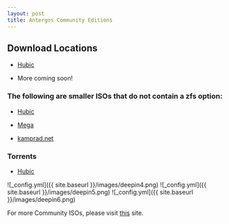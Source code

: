 ```yaml
---
layout: post
title: Antergos Community Editions
---
```


## Download Locations ##
- [Hubic](https://hubic.com/home/pub/?ruid=aHR0cHM6Ly9sYjk5MTEuaHViaWMub3ZoLm5ldC92MS9BVVRIXzExYTY3YTdhZjY0MmQ2ZGFhOTFlMGIwZWY3Mjg2OWRlL2RlZmF1bHQvLm92aFB1Yi8xNTAyMDE0ODc1XzE1MDQ2MDY4NzU/dGVtcF91cmxfc2lnPTU3M2U5YmE4MmQ5NTVkYzZmYmY5MTA4MzYwNDllY2YyNzk2YmJlMGYmdGVtcF91cmxfZXhwaXJlcz0xNTA0NjA2ODc1)

- More coming soon!

### The following are smaller ISOs that do not contain a zfs option: ###
- [Hubic](https://hubic.com/home/pub/?ruid=aHR0cHM6Ly9sYjEuaHViaWMub3ZoLm5ldC92MS9BVVRIXzY1MWQ5YmEwNGMyMTZjY2FjOTc4YWVkNjRlOWEwYzZlL2RlZmF1bHQvLm92aFB1Yi8xNTAyMDUyMTQ0XzE1MDI5MTYxNDQ/dGVtcF91cmxfc2lnPTkwODM3NTgwNDY0ZGI0NmUzYzgyNDU0MGNlYTRkZDlhZjAyMzdlMGQmdGVtcF91cmxfZXhwaXJlcz0xNTAyOTE2MTQ0)

- [Mega](https://mega.nz/#!BDx3TbSB!QfRi8FzVHucRfKhyB98TDZoro6euKAFg2nvnf5NUb_E)

- [kamprad.net](http://kamprad.net/Downloads/?C=M;O=A)

### Torrents ###
- [Hubic](https://hubic.com/home/pub/?ruid=aHR0cHM6Ly9sYjk5MTEuaHViaWMub3ZoLm5ldC92MS9BVVRIX2E4N2YyYmJjNWM0ZTBjMDRlNWRhMDFhMGNhNGFhNGFjL2RlZmF1bHQvLm92aFB1Yi8xNTAyMTQzODgzXzE1MDQ3MzU4ODM/dGVtcF91cmxfc2lnPTA5OTUxZjBlMDc4ODk0OGVkYWVmMGNhNDZlMDlmZGQ3Y2ExZGU5MzAmdGVtcF91cmxfZXhwaXJlcz0xNTA0NzM1ODgz)

![_config.yml]({{ site.baseurl }}/images/deepin4.png) ![_config.yml]({{ site.baseurl }}/images/deepin5.png) ![_config.yml]({{ site.baseurl }}/images/deepin6.png)

For more Community ISOs, please visit [this](https://github.com/karasu/antergos-community-editions) site.
